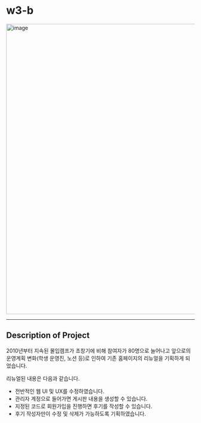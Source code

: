 # w3-b

<img width="774" alt="image" src="https://github.com/madcamp-2023/w3-b/assets/99087502/184d5170-1487-438e-a99d-ca2a38a98eca">

---

## Description of Project

2010년부터 지속된 몰입캠프가 초창기에 비해 참여자가 80명으로 늘어나고 앞으로의 운영계획 변화(학생 운영진, 노션 등)로 인하여 기존 홈페이지의 리뉴얼을 기획하게 되었습니다.

리뉴얼된 내용은 다음과 같습니다.
* 전반적인 웹 UI 및 UX를 수정하였습니다.
* 관리자 계정으로 들어가면 게시판 내용을 생성할 수 있습니다.
* 지정된 코드로 회원가입을 진행하면 후기를 작성할 수 있습니다.
* 후기 작성자만이 수정 및 삭제가 가능하도록 기획하였습니다.
